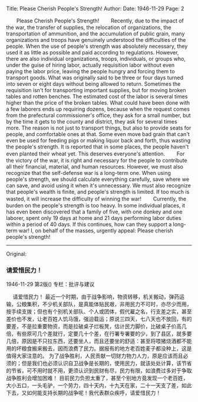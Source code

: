 Title: Please Cherish People's Strength!
Author:
Date: 1946-11-29
Page: 2

　　Please Cherish People's Strength!
　　Recently, due to the impact of the war, the transfer of supplies, the relocation of organizations, the transportation of ammunition, and the accumulation of public grain, many organizations and troops have genuinely understood the difficulties of the people. When the use of people's strength was absolutely necessary, they used it as little as possible and paid according to regulations. However, there are also individual organizations, troops, individuals, or groups who, under the guise of hiring labor, actually requisition labor without even paying the labor price, leaving the people hungry and forcing them to transport goods. What was originally said to be three or four days turned into seven or eight days without being allowed to return. Sometimes the requisition isn't for transporting important supplies, but for moving broken tables and rotten benches. The estimated cost of the labor is several times higher than the price of the broken tables. What could have been done with a few laborers ends up requiring dozens, because when the request comes from the prefectural commissioner's office, they ask for a small number, but by the time it gets to the county and district, they ask for several times more. The reason is not just to transport things, but also to provide seats for people, and comfortable ones at that. Some even move bad grain that can't even be used for feeding pigs or making liquor back and forth, thus wasting the people's strength. It is reported that in some places, the people haven't even planted their wheat yet. This deserves everyone's attention.
　　For the victory of the war, it is right and necessary for the people to contribute all their financial, material, and human resources. However, we must also recognize that the self-defense war is a long-term one. When using people's strength, we should calculate everything carefully, save where we can save, and avoid using it when it's unnecessary. We must also recognize that people's wealth is finite, and people's strength is limited. If too much is wasted, it will increase the difficulty of winning the war!
　　Currently, the burden on the people's strength is too heavy. In some individual places, it has even been discovered that a family of five, with one donkey and one laborer, spent only 19 days at home and 21 days performing labor duties within a period of 40 days. If this continues, how can they support a long-term war! I, on behalf of the masses, urgently appeal: Please cherish people's strength!



<hr /> 

Original: 


### 请爱惜民力！

1946-11-29
第2版()
专栏：批评与建议

　  请爱惜民力！
    最近一个时期，由于战争影响，物资转移，机关搬动，弹药运输，公粮集积，不少机关部队，是真能体贴民艰，非用民力不可时，亦尽少而用，按手续支拨；但也有个别机关部队、个人或团体，假代雇之名，行支差之实，甚至差价也不发，让老百姓人饥马饿，强迫载运；原说三四天，七八天也不放回，有的要差，不是拉重要物资，而是拉破桌子烂板凳，估计民力脚价，比破桌子价高几倍，有些原可几个差就行，定要几十个差，在行署专署要的少，到了县区，就多要几倍，原因是不只拉东西，还要坐人，而且还要坐的舒适：甚至将喂猪烧酒都不能用的坏粮食搬来搬去，因而浪费了民力。据报有的地方老百姓麦子都没种上，这是值得大家注意的。
    为了战争胜利，人民贡献一切财力物力人力，原是应该而且必须的；但是我们也必须认识自卫战争是长期的，使用民力，就该处处计算，该节省的节省，可不用时就不用，更须认识到民财有尽，民力有限，如浪费过多对于争取战争胜利会增加困难！
    目前民力负担太重了，甚至个别地方竟发现一个老百姓，大小五口，一头毛驴，一个劳力，四十天内，十九天在家，二十一天支了差，如此下去，又如何能支持长期的战争呢！我代表群众疾呼，请爱惜民力！
